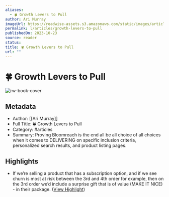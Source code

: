 ```yaml
---
aliases:
  - 🍀 Growth Levers to Pull
author: Ari Murray
imageUrl: https://readwise-assets.s3.amazonaws.com/static/images/article4.6bc1851654a0.png
permalink: l/articles/growth-levers-to-pull
publishedOn: 2023-10-23
source: reader
status: 
title: 🍀 Growth Levers to Pull
url: ""
---
```

# 🍀 Growth Levers to Pull

![rw-book-cover](https://readwise-assets.s3.amazonaws.com/static/images/article4.6bc1851654a0.png)

## Metadata

- Author: [[Ari Murray]]
- Full Title: 🍀 Growth Levers to Pull
- Category: #articles
- Summary: Proving Bloomreach is the end all be all choice of all choices when it comes to DELIVERING on specific inclusion criteria, personalized search results, and product listing pages.

## Highlights

- If we’re selling a product that has a subscription option, and if we see churn is most at risk between the 3rd and 4th order for example, then on the 3rd order we’d include a surprise gift that is of value (MAKE IT NICE) - in their package. ([View Highlight](https://read.readwise.io/read/01hdr7dfz8s88wzcfgf5ffzwb6))
